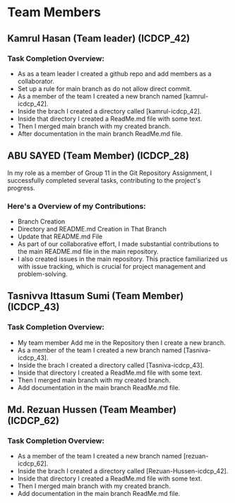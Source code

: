 # Team Members

## Kamrul Hasan (Team leader) (ICDCP_42)


### Task Completion Overview:

* As as a team leader I created a github repo and add members as a collaborator.
* Set up a rule for main branch as do not allow direct commit.
* As a member of the team I created a new branch named [kamrul-icdcp_42].
* Inside the brach I created a directory called [kamrul-icdcp_42].
* Inside that directory I created a ReadMe.md file with some text.
* Then I merged main branch with my created branch.
* After documentation in the main branch ReadMe.md file.

## ABU SAYED (Team Member) (ICDCP_28)
<p>In my role as a member of Group 11 in the Git Repository Assignment, I successfully completed several tasks, contributing to the project's progress.</p>

### Here's a Overview of my Contributions:

* Branch Creation
* Directory and README.md Creation in That Branch
* Update that README.md File
* As part of our collaborative effort, I made substantial contributions to the main README.md file in the main repository.
* I also created issues in the main repository. This practice familiarized us with issue tracking, which is crucial for project management and problem-solving.



## Tasnivva Ittasum Sumi (Team Member) (ICDCP_43)


### Task Completion Overview:

* My team member Add me in the Repository then I create a new branch.
* As a member of the team I created a new branch named [Tasniva-icdcp_43].
* Inside the brach I created a directory called [Tasniva-icdcp_43].
* Inside that directory I created a ReadMe.md file with some text.
* Then I merged main branch with my created branch.
* Add documentation in the main branch ReadMe.md file.


## Md. Rezuan Hussen (Team Meamber) (ICDCP_62)


### Task Completion Overview:

* As a member of the team I created a new branch named [rezuan-icdcp_62].
* Inside the brach I created a directory called [Rezuan-Hussen-icdcp_42].
* Inside that directory I created a ReadMe.md file with some text.
* Then I merged main branch with my created branch.
* Add documentation in the main branch ReadMe.md file.

